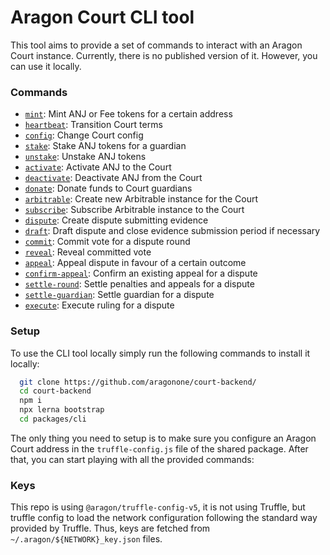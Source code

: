 # Aragon Court CLI tool

This tool aims to provide a set of commands to interact with an Aragon Court instance.
Currently, there is no published version of it. However, you can use it locally.

### Commands

- [`mint`](./src/commands/mint.js): Mint ANJ or Fee tokens for a certain address
- [`heartbeat`](./src/commands/hearbeat.js): Transition Court terms
- [`config`](./src/commands/config.js): Change Court config
- [`stake`](./src/commands/stake.js): Stake ANJ tokens for a guardian
- [`unstake`](./src/commands/unstake.js): Unstake ANJ tokens
- [`activate`](./src/commands/activate.js): Activate ANJ to the Court
- [`deactivate`](./src/commands/deactivate.js): Deactivate ANJ from the Court
- [`donate`](./src/commands/donate.js): Donate funds to Court guardians
- [`arbitrable`](./src/commands/arbitrable.js): Create new Arbitrable instance for the Court
- [`subscribe`](./src/commands/subscribe.js): Subscribe Arbitrable instance to the Court
- [`dispute`](./src/commands/dispute.js): Create dispute submitting evidence
- [`draft`](./src/commands/draft.js): Draft dispute and close evidence submission period if necessary
- [`commit`](./src/commands/commit.js): Commit vote for a dispute round
- [`reveal`](./src/commands/reveal.js): Reveal committed vote
- [`appeal`](./src/commands/appeal.js): Appeal dispute in favour of a certain outcome
- [`confirm-appeal`](./src/commands/confirm-appeal.js): Confirm an existing appeal for a dispute
- [`settle-round`](./src/commands/settle-round.js): Settle penalties and appeals for a dispute
- [`settle-guardian`](./src/commands/settle-guardian.js): Settle guardian for a dispute
- [`execute`](./src/commands/execute.js): Execute ruling for a dispute

### Setup

To use the CLI tool locally simply run the following commands to install it locally:

```bash
  git clone https://github.com/aragonone/court-backend/
  cd court-backend
  npm i
  npx lerna bootstrap
  cd packages/cli
```

The only thing you need to setup is to make sure you configure an Aragon Court address in the `truffle-config.js` file of the shared package.
After that, you can start playing with all the provided commands: 

### Keys

This repo is using `@aragon/truffle-config-v5`, it is not using Truffle, but truffle config to load the network configuration following the standard way provided by Truffle.
Thus, keys are fetched from `~/.aragon/${NETWORK}_key.json` files.
